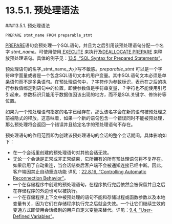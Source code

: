 # 13.5.1. 预处理语法  

###13.5.1. 预处理语法  

	PREPARE stmt_name FROM preparable_stmt  
[PREPARE]()语句会预处理一个SQL语句，并且为之后引用该预处理语句分配一个名字 _stmt\_name_。可使用使用[ EXECUTE]() 来执行及[DEALLOCATE PREPARE]() 来释放预处理语句。具体的例子见：[13.5, “SQL Syntax for Prepared Statements”]()。

预处理语句的名字_stmt\_name_大小写不敏感。_preparable\_stmt_ 可以是一个字符串字面量或者是一个包含SQL语句文本的用户变量。其中SQL语句文本必须是单条语句而不是多条语句。在预处理语句中，？字符作为参数标识，表示在之后的执行参数值绑定到语句中的位置。即使参数值是字符串变量，？字符也不能使用引号引起来。参数标识只能用于数据值因该出现的地方，而不是SQL关键字、修饰符等位置。

如果为一个预处理语句指定的名字已经存在，那么该名字会在新的语句被预处理之前被隐式的释放。这意味着，如果一个新的语句包含一个错误同时不能被预处理，那么预处理将会返回一个错误并且给定名字的预处理语句不存在。

预处理语句的作用范围即为创建该预处理语句的会话的整个会话期间，具体影响如下：

* 在一个会话里创建的预处理语句对其他会话无效。
* 无论一个会话是正常或非正常结束，它所拥有的所有预处理语句将不复存在。如果启用了自动重连，当会话结束后客户端不会被通知连接已经中断。因此，客户端因禁止自动重连功能 详见：[22.8.16, “Controlling Automatic Reconnection Behavior”]()。
* 一个在存储程序中创建的预处理语句，在程序执行完后依然会被保留并且之后在存储程序的外边也可以被执行。
* 一个在存储程序上下文中被预处理的语句不能和存储过程或函数参数以及本地变量有关，因为它们在存储程序执行完之后就会失效。一个让它们继续生效的变通方式即使用会话级别的用户自定义变量来替代。详见：[9.4, “User-Defined Variables”]()。


